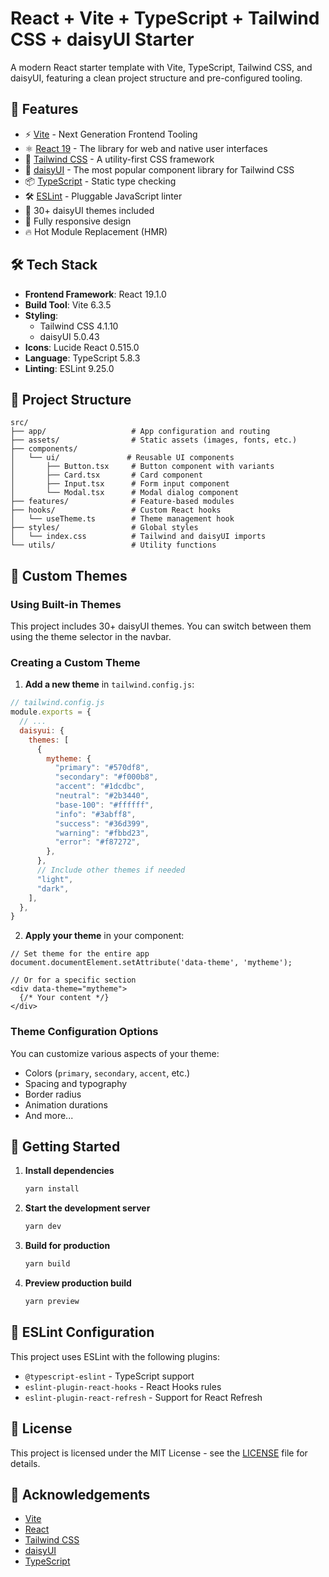 # React + Vite + TypeScript + Tailwind CSS + daisyUI Starter

A modern React starter template with Vite, TypeScript, Tailwind CSS, and daisyUI, featuring a clean project structure and pre-configured tooling.

## 🚀 Features

- ⚡️ [Vite](https://vitejs.dev/) - Next Generation Frontend Tooling
- ⚛️ [React 19](https://react.dev/) - The library for web and native user interfaces
- 🎨 [Tailwind CSS](https://tailwindcss.com/) - A utility-first CSS framework
- 🌼 [daisyUI](https://daisyui.com/) - The most popular component library for Tailwind CSS
- 📦 [TypeScript](https://www.typescriptlang.org/) - Static type checking
- 🛠️ [ESLint](https://eslint.org/) - Pluggable JavaScript linter
- 🎨 30+ daisyUI themes included
- 📱 Fully responsive design
- 🔥 Hot Module Replacement (HMR)

## 🛠️ Tech Stack

- **Frontend Framework**: React 19.1.0
- **Build Tool**: Vite 6.3.5
- **Styling**: 
  - Tailwind CSS 4.1.10
  - daisyUI 5.0.43
- **Icons**: Lucide React 0.515.0
- **Language**: TypeScript 5.8.3
- **Linting**: ESLint 9.25.0

## 📁 Project Structure

```
src/
├── app/                   # App configuration and routing
├── assets/                # Static assets (images, fonts, etc.)
├── components/
│   └── ui/               # Reusable UI components
│       ├── Button.tsx     # Button component with variants
│       ├── Card.tsx       # Card component
│       ├── Input.tsx      # Form input component
│       └── Modal.tsx      # Modal dialog component
├── features/              # Feature-based modules
├── hooks/                 # Custom React hooks
│   └── useTheme.ts        # Theme management hook
├── styles/                # Global styles
│   └── index.css          # Tailwind and daisyUI imports
└── utils/                 # Utility functions
```

## 🎨 Custom Themes

### Using Built-in Themes

This project includes 30+ daisyUI themes. You can switch between them using the theme selector in the navbar.

### Creating a Custom Theme

1. **Add a new theme** in `tailwind.config.js`:

```js
// tailwind.config.js
module.exports = {
  // ...
  daisyui: {
    themes: [
      {
        mytheme: {
          "primary": "#570df8",
          "secondary": "#f000b8",
          "accent": "#1dcdbc",
          "neutral": "#2b3440",
          "base-100": "#ffffff",
          "info": "#3abff8",
          "success": "#36d399",
          "warning": "#fbbd23",
          "error": "#f87272",
        },
      },
      // Include other themes if needed
      "light",
      "dark",
    ],
  },
}
```

2. **Apply your theme** in your component:

```tsx
// Set theme for the entire app
document.documentElement.setAttribute('data-theme', 'mytheme');

// Or for a specific section
<div data-theme="mytheme">
  {/* Your content */}
</div>
```

### Theme Configuration Options

You can customize various aspects of your theme:
- Colors (`primary`, `secondary`, `accent`, etc.)
- Spacing and typography
- Border radius
- Animation durations
- And more...

## 🚀 Getting Started

1. **Install dependencies**
   ```bash
   yarn install
   ```

2. **Start the development server**
   ```bash
   yarn dev
   ```

3. **Build for production**
   ```bash
   yarn build
   ```

4. **Preview production build**
   ```bash
   yarn preview
   ```

## 🔧 ESLint Configuration

This project uses ESLint with the following plugins:
- `@typescript-eslint` - TypeScript support
- `eslint-plugin-react-hooks` - React Hooks rules
- `eslint-plugin-react-refresh` - Support for React Refresh

## 📝 License

This project is licensed under the MIT License - see the [LICENSE](LICENSE) file for details.

## 🙏 Acknowledgements

- [Vite](https://vitejs.dev/)
- [React](https://react.dev/)
- [Tailwind CSS](https://tailwindcss.com/)
- [daisyUI](https://daisyui.com/)
- [TypeScript](https://www.typescriptlang.org/)
